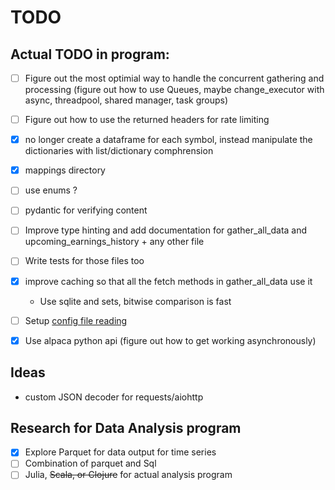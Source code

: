 # TODO

## Actual TODO in program:

- [ ] Figure out the most optimial way to handle the concurrent gathering and processing (figure out how to use Queues, maybe change_executor with async, threadpool, shared manager, task groups)
- [ ] Figure out how to use the returned headers for rate limiting

- [X] no longer create a dataframe for each symbol, instead manipulate the dictionaries with list/dictionary comphrension
- [X] mappings directory
- [ ] use enums ?
- [ ] pydantic for verifying content

- [ ] Improve type hinting and add documentation for gather_all_data and upcoming_earnings_history + any other file
- [ ] Write tests for those files too
- [X] improve caching so that all the fetch methods in gather_all_data use it
  - Use sqlite and sets, bitwise comparison is fast
- [ ] Setup <ins>config file reading</ins>
- [X] Use alpaca python api (figure out how to get working asynchronously)

## Ideas
- custom JSON decoder for requests/aiohttp

## Research for Data Analysis program
- [X] Explore Parquet for data output for time series
- [ ] Combination of parquet and Sql
- [ ] Julia, ~~Scala, or Clojure~~ for actual analysis program
